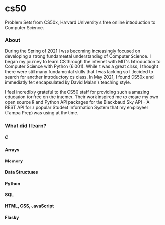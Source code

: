 # cs50

Problem Sets from CS50x, Harvard University's free online introduction to Computer Science. 

### About 

During the Spring of 2021 I was becoming increasingly focused on developing a strong fundamental understanding of Computer Science. I began my journey to learn CS through the internet with MIT's Introduction to Computer Science with Python (6.001). While it was a great class, I thought there were still many fundamental skills that I was lacking so I decided to search for another introductory cs class. In May 2021, I found CS50x and immediatly felt encapsulated by David Malan's teaching style. 

I feel incredibly grateful to the CS50 staff for providing such a amazing education for free on the internet. Their work inspired me to create my own open source R and Python API packages for the Blackbaud Sky API - A REST API for a popular Student Information System that my employeer (Tampa Prep) was using at the time.

### What did I learn?

##### C

#### Arrays

#### Memory

#### Data Structures

#### Python

#### SQL

#### HTML, CSS, JavaScript

#### Flasky
